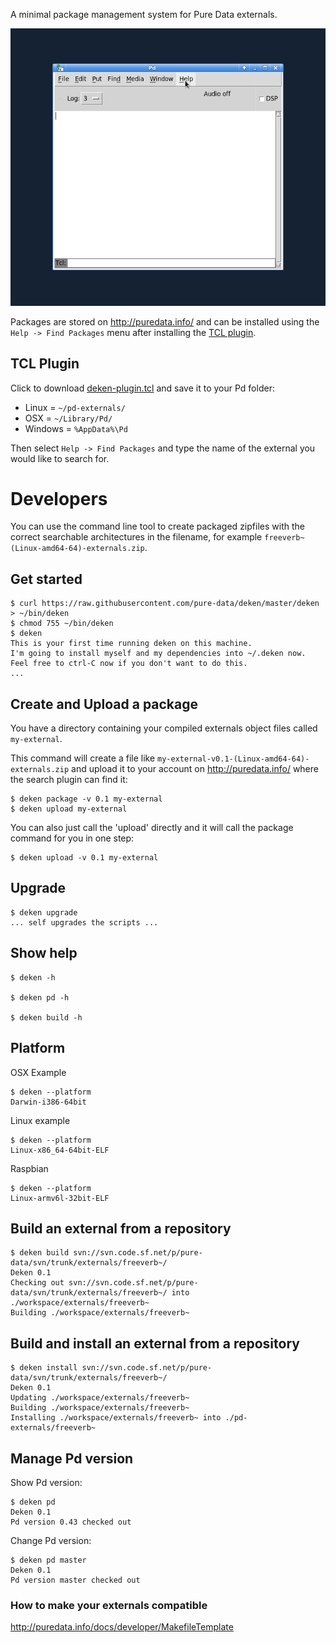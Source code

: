 A minimal package management system for Pure Data externals.

![Animated GIF demonstration of the Deken plugin user interface](https://raw.githubusercontent.com/pure-data/deken/master/deken.gif)

Packages are stored on <http://puredata.info/> and can be installed using the `Help -> Find Packages` menu after installing the [TCL plugin](https://raw.githubusercontent.com/pure-data/deken/master/deken-plugin.tcl).

## TCL Plugin ##

Click to download [deken-plugin.tcl](https://raw.githubusercontent.com/pure-data/deken/master/deken-plugin.tcl) and save it to your Pd folder:

 * Linux = `~/pd-externals/`
 * OSX = `~/Library/Pd/`
 * Windows = `%AppData%\Pd`

 Then select `Help -> Find Packages` and type the name of the external you would like to search for.

# Developers #

You can use the command line tool to create packaged zipfiles with the correct searchable architectures in the filename, for example `freeverb~(Linux-amd64-64)-externals.zip`.

## Get started ##

	$ curl https://raw.githubusercontent.com/pure-data/deken/master/deken > ~/bin/deken
	$ chmod 755 ~/bin/deken
	$ deken
	This is your first time running deken on this machine.
	I'm going to install myself and my dependencies into ~/.deken now.
	Feel free to ctrl-C now if you don't want to do this.
	...

## Create and Upload a package ##

You have a directory containing your compiled externals object files called `my-external`.

This command will create a file like `my-external-v0.1-(Linux-amd64-64)-externals.zip` and upload it to your account on <http://puredata.info/> where the search plugin can find it:

	$ deken package -v 0.1 my-external
	$ deken upload my-external

You can also just call the 'upload' directly and it will call the package command for you in one step:

	$ deken upload -v 0.1 my-external

## Upgrade ##

	$ deken upgrade
	... self upgrades the scripts ...

## Show help ##

	$ deken -h

	$ deken pd -h

	$ deken build -h

## Platform ##

OSX Example

	$ deken --platform
	Darwin-i386-64bit

Linux example

	$ deken --platform
	Linux-x86_64-64bit-ELF

Raspbian

	$ deken --platform
	Linux-armv6l-32bit-ELF

## Build an external from a repository ##

	$ deken build svn://svn.code.sf.net/p/pure-data/svn/trunk/externals/freeverb~/
	Deken 0.1
	Checking out svn://svn.code.sf.net/p/pure-data/svn/trunk/externals/freeverb~/ into ./workspace/externals/freeverb~
	Building ./workspace/externals/freeverb~

## Build and install an external from a repository ##

	$ deken install svn://svn.code.sf.net/p/pure-data/svn/trunk/externals/freeverb~/
	Deken 0.1
	Updating ./workspace/externals/freeverb~
	Building ./workspace/externals/freeverb~
	Installing ./workspace/externals/freeverb~ into ./pd-externals/freeverb~

## Manage Pd version ##

Show Pd version:

	$ deken pd
	Deken 0.1
	Pd version 0.43 checked out

Change Pd version:

	$ deken pd master
	Deken 0.1
	Pd version master checked out

### How to make your externals compatible ###

<http://puredata.info/docs/developer/MakefileTemplate>

